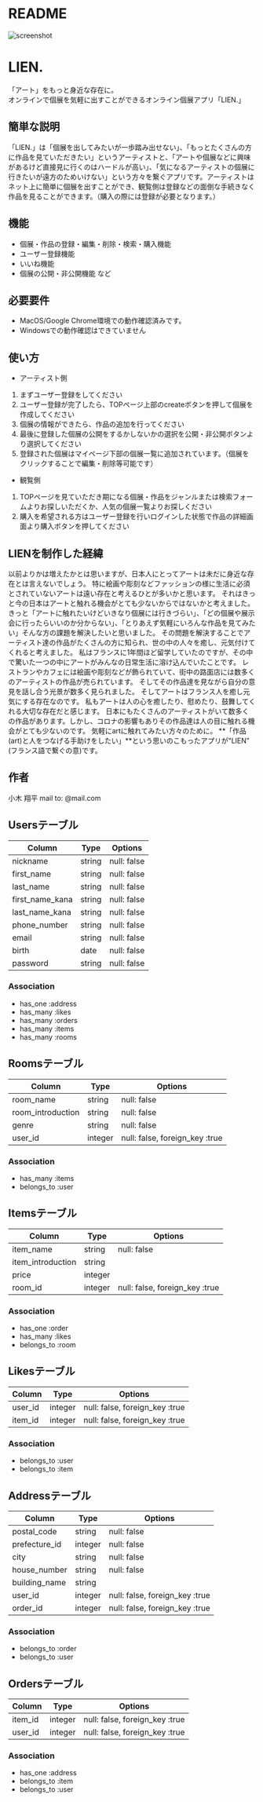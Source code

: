 # README
![screenshot](https://user-images.githubusercontent.com/69502265/95057404-15796000-0731-11eb-85d4-6b6b06d2e2d7.png)
# LIEN.
 
 「アート」をもっと身近な存在に。  
 オンラインで個展を気軽に出すことができるオンライン個展アプリ「LIEN.」
 
## 簡単な説明
 
「LIEN.」は「個展を出してみたいが一歩踏み出せない」、「もっとたくさんの方に作品を見ていただきたい」というアーティストと、「アートや個展などに興味があるけど直接見に行くのはハードルが高い」、「気になるアーティストの個展に行きたいが遠方のためいけない」という方々を繋ぐアプリです。アーティストはネット上に簡単に個展を出すことができ、観覧側は登録などの面倒な手続きなく作品を見ることができます。（購入の際には登録が必要となります。）　　

 
## 機能
 
- 個展・作品の登録・編集・削除・検索・購入機能
- ユーザー登録機能
- いいね機能
- 個展の公開・非公開機能
 など
 
## 必要要件
 
- MacOS/Google Chrome環境での動作確認済みです。
- Windowsでの動作確認はできていません
 
## 使い方
- アーティスト側
1. まずユーザー登録をしてください
2. ユーザー登録が完了したら、TOPページ上部のcreateボタンを押して個展を作成してください
3. 個展の情報ができたら、作品の追加を行ってください
4. 最後に登録した個展の公開をするかしないかの選択を公開・非公開ボタンより選択してください
5. 登録された個展はマイページ下部の個展一覧に追加されています。（個展をクリックすることで編集・削除等可能です）  

- 観覧側
1. TOPページを見ていただき期になる個展・作品をジャンルまたは検索フォームよりお探しいただくか、人気の個展一覧よりお探しください
2. 購入を希望される方はユーザー登録を行いログインした状態で作品の詳細画面より購入ボタンを押してください
 

## LIENを制作した経緯
 
以前よりかは増えたかとは思いますが、日本人にとってアートは未だに身近な存在とは言えないでしょう。
特に絵画や彫刻などファッションの様に生活に必須とされていないアートは遠い存在と考えるひとが多いかと思います。
それはきっと今の日本はアートと触れる機会がとても少ないからではないかと考えました。
きっと「アートに触れたいけどいきなり個展には行きづらい」、「どの個展や展示会に行ったらいいのか分からない」、「とりあえず気軽にいろんな作品を見てみたい」そんな方の課題を解決したいと思いました。
その問題を解決することでアーティスト達の作品がたくさんの方に知られ、世の中の人々を癒し、元気付けてくれると考えました。
私はフランスに1年間ほど留学していたのですが、その中で驚いた一つの中にアートがみんなの日常生活に溶け込んでいたことです。
レストランやカフェには絵画や彫刻などが飾られていて、街中の路面店には数多くのアーティストの作品が売られています。
そしてその作品達を見ながら自分の意見を話し合う光景が数多く見られました。
そしてアートはフランス人を癒し元気にする存在なのです。
私もアートは人の心を癒したり、慰めたり、鼓舞してくれる大切な存在だと感じます。
日本にもたくさんのアーティストがいて数多くの作品があります。しかし、コロナの影響もありその作品達は人の目に触れる機会がとても少ないのです。
気軽にartに触れてみたい方々のために。
**「作品(art)と人をつなげる手助けをしたい」**という思いのこもったアプリが"LIEN"(フランス語で繋ぐの意)です。

## 作者
 
小木 翔平
mail to: @mail.com
 



## Usersテーブル

| Column          | Type   | Options     |
| ----------      | ------ | ----------- |
| nickname        | string | null: false |
| first_name      | string | null: false |
| last_name       | string | null: false |
| first_name_kana | string | null: false |
| last_name_kana  | string | null: false |
| phone_number    | string | null: false |
| email           | string | null: false |
| birth           | date   | null: false |
| password        | string | null: false |

### Association
- has_one :address
- has_many :likes
- has_many :orders
- has_many :items
- has_many :rooms


## Roomsテーブル

| Column               | Type    | Options                        |
| -------------------- | ------  | ------------------------------ |
| room_name            | string  | null: false                    |
| room_introduction    | string  | null: false                    |
| genre                | string  | null: false                    |
| user_id              | integer | null: false, foreign_key :true |

### Association
- has_many :items
- belongs_to :user



## Itemsテーブル

| Column               | Type    | Options                        |
| -------------------- | ------  | ------------------------------ |
| item_name            | string  | null: false                    |
| item_introduction    | string  |                                |
| price                | integer |                                |
| room_id              | integer | null: false, foreign_key :true |

### Association
- has_one :order
- has_many :likes
- belongs_to :room


## Likesテーブル
| Column  | Type    | Options                        |
| ------- | ------  | ------------------------------ |
| user_id | integer | null: false, foreign_key :true |
| item_id | integer | null: false, foreign_key :true |

### Association
- belongs_to :user
- belongs_to :item


## Addressテーブル
| Column          | Type        | Options                    |
| --------------- | ------- | ------------------------------ |
| postal_code     | string  | null: false                    |
| prefecture_id   | integer | null: false                    |
| city            | string  | null: false                    |
| house_number    | string  | null: false                    |
| building_name   | string  |                                |
| user_id         | integer | null: false, foreign_key :true |
| order_id        | integer | null: false, foreign_key :true |

### Association
- belongs_to :order
- belongs_to :user



## Ordersテーブル
| Column  | Type    | Options                        |
| ------- | ------- | ------------------------------ |
| item_id | integer | null: false, foreign_key :true |
| user_id | integer | null: false, foreign_key :true |

### Association
- has_one :address
- belongs_to :item
- belongs_to :user

